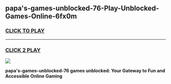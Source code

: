 
## papa's-games-unblocked-76-Play-Unblocked-Games-Online-6fx0m
<h3>
<a href="https://premium76.site?title=papa's-games-unblocked-76&ref=24A">CLICK TO PLAY</a></h3>
<hr>

<h3>
<a href="https://premium76.site?title=papa's-games-unblocked-76&ref=24A">CLICK 2 PLAY</a>
  
</h3>

<a href="https://premium76.site?title=papa's-games-unblocked-76&ref=24A"><img src="https://clearcache.store/games.png"></a>


**papa's-games-unblocked-76 games unblocked: Your Gateway to Fun and Accessible Online Gaming**
